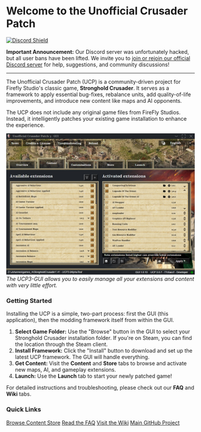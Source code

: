 # Welcome to the Unofficial Crusader Patch

<a href="https://discord.gg/P9dkF38Q2t" target="_blank"><img src="https://discordapp.com/api/guilds/426318193603117057/widget.png?style=shield" alt="Discord Shield"></a>

**Important Announcement:** Our Discord server was unfortunately hacked, but all user bans have been lifted. We invite you to [join or rejoin our official Discord server](https://discord.gg/P9dkF38Q2t) for help, suggestions, and community discussions!

***

The Unofficial Crusader Patch (UCP) is a community-driven project for Firefly Studio's classic game, **Stronghold Crusader**. It serves as a framework to apply essential bug-fixes, rebalance units, add quality-of-life improvements, and introduce new content like maps and AI opponents.

The UCP does not include any original game files from FireFly Studios. Instead, it intelligently patches your existing game installation to enhance the experience.

![UCP 3 GUI In Action](assets/ucp_gui_screenshot.jpg)
*The UCP3-GUI allows you to easily manage all your extensions and content with very little effort.*

### Getting Started

Installing the UCP is a simple, two-part process: first the GUI (this application), then the modding framework itself from within the GUI.

1.  **Select Game Folder:** Use the "Browse" button in the GUI to select your Stronghold Crusader installation folder. If you're on Steam, you can find the location through the Steam client.
2.  **Install Framework:** Click the "Install" button to download and set up the latest UCP framework. The GUI will handle everything.
3.  **Get Content:** Visit the **Content** and **Store** tabs to browse and activate new maps, AI, and gameplay extensions.
4.  **Launch:** Use the **Launch** tab to start your newly patched game!

For detailed instructions and troubleshooting, please check out our **FAQ** and **Wiki** tabs.

### Quick Links

<div class="quick-links">
    <a href="#" onclick="document.getElementById('tabStore').click(); return false;">Browse Content Store</a>
    <a href="#" onclick="document.getElementById('tabFaq').click(); return false;">Read the FAQ</a>
    <a href="/#wiki" onclick="document.getElementById('tabWiki').click(); return false;">Visit the Wiki</a>
    <a href="https://github.com/UnofficialCrusaderPatch/UnofficialCrusaderPatch" target="_blank">Main GitHub Project</a>
</div>